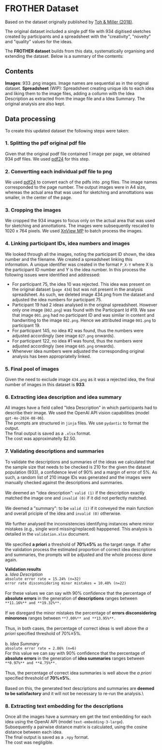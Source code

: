 # FROTHER Dataset

Based on the dataset originally published by [Toh & Miller (2018)](https://sites.psu.edu/creativitymetrics/2018/07/18/milkfrother/).

The original dataset included a single pdf file with 934 digitised sketches created by participants and a spreadsheet with the "creativity", "novelty" and "quality" values for the ideas.

The **FROTHER dataset** builds from this data, systematically organising and extending the dataset. Below is a summary of the contents:

##

## Contents
**Images**: 933 .png images. Image names are sequential as in the original dataset.
**Spreadsheet** (WIP): Spreadsheet creating unique ids to each idea and liking them to the image files, adding a collumn with the Idea Description as extracted from the image file and a Idea Summary. The original analysis are also kept.

## Data processing
To create this updated dataset the following steps were taken:

### 1. Splitting the pdf original pdf file
Given that the original podf file contained 1 image per page, we obtained 934 pdf files. We used [pdf24](https://www.pdf24.org/en/) for this step.

### 2. Convertting each individual pdf file to png
We used [pdf24](https://www.pdf24.org/en/) to convert each of the pdfs into .png files. The image names corresponded to the page number. The output images were in A4 size, whereas the actual area that was used for sketching and annottations was smaller, in the center of the page.

### 3. Cropping the images
We cropped the 934 images to focus only on the actual area that was used for sketching and annottations. The images were subsequently rescaled to 1020 x 764 pixels. We used [XnView MP](https://www.xnview.com/en/) to batch process the images.

### 4. Linking participant IDs, idea numbers and images
We looked through all the images, noting the participant ID shown, the idea number and the filename. We created a spreadsheet linking this information. A unique identifier was created in the format ```P_X-Y``` where X is the participant ID number and Y is the idea number. In this process the following issues were identified and addressed:
- For participant 75, the idea 10 was rejected. This idea was present on the original dataset (```page 434```) but was not present in the analysis spreadsheet. As such, we deleted image 434.png from the dataset and adjusted the idea numbers for participant 75.
- Participant 19 had 2 ideas analysed in the original spreadsheet. However only one image (```002.png```) was found with the Participant Id #19. We saw that image ```001.png``` had no participant ID and was similar in content and handwriting to the image ```002.png```. Hence we  attributed image ```001.png``` to participant 19.
- For participant 145, no idea #2 was found, thus the numbers were adjusted accordingly (see image ```827.png``` onwards).
- For participant 122, no idea #1 was found, thus the numbers were adjusted accordingly (see image ```685.png``` onwards).
- Whenever idea numbers were adjusted the corresponding original analysis has been appropriatelly linked.

### 5. Final pool of images
Given the need to exclude image ```434.png``` as it was a rejected idea, the final number of images in this dataset is **933**.

### 6. Extracting idea description and idea summary
All images have a field called "Idea Description" in which participants had to describe their image. We used the OpenAI API vision capabilities (model ```gpt-4o-2024-08-06```).\
The prompts are structured in ```jinja``` files. We use ```pydantic``` to format the output.\
The final output is saved as a ```.xlsx``` format.\
The cost was approximatelly $2.50.

### 7. Validating descriptions and summaries
To validate the descriptions and summaries of the ideas we calculated that the sample size that needs to be checked is 210 for the given the dataset population (933), a confidence level of 90% and a margin of error of 5%.
As such, a random list of 210 image IDs was generated and the images were manually checked against the descriptions and summaries.\
\
We deemed an "idea description": ```valid (1)``` if the description exactly matched the image one and ```invalid (0)``` if it did not perfectly matched.\
\
We deemed a "summary": to be ```valid (1)``` if it conveyed the main function and overall priciple of the idea and ```invalid (0)``` otherwise.\
\
We further analysed the inconsistencies identifying instances where minor mistakes (e.g., single word missing/replaced) happpened. This analysis is detailed in the ```validation.xlsx``` document.\
\
We specified **a priori** a threshold of **70%&#177;5%** as the target range. If after the validation process the estimated proportion of correct idea descriptions and summaries, the prompts will be adjusted and the whole process done again.

**Validation results**\
a. _Idea Description_\
```absolute error rate = 15.24% (n=32)```\
```error rate disconsidering minor mistakes = 10.48% (n=22)```\
\
For these values we can say with 90% confidence that the percentage of **absolute errors** in the generation of **descriptions** ranges between ```**11.16%** and **19.32%**.```\
\
If we disregard the minor mistakes the percentage of **errors disconsidering minorones** ranges between ```**7.00%** and **13.95%**.```\
\
Thus, in both cases, the percentage of correct ideas is well above the _a priori_ specified threshold of 70%&#177;5%.\
\
b. _Idea Summary_\
```absolute error rate = 2.86% (n=6)```\
For this value we can say with 90% confidence that the percentage of **absolute errors** in the generation of **idea summaries** ranges between ```**0.97%** and **4.75%**.```\
\
Thus, the percentage of correct idea summaries is well above the _a priori_ specified threshold of **70%&#177;5%.**\
\
Based on this, the generated text descriptions and summaries are **deemed to be satisfactory** and it will not be necessary to re-run the analysis.\

### 8. Extracting text embedding for the descriptions
Once all the images have a summary em get the text embedding for each idea using the OpenAI API (model ```text-embedding-3-large```).\
Subsequently a pairwise distance matrix is calculated, using the cosine distance between each idea.\
The final output is saved as a ```.npy``` format.\
The cost was negligible.
